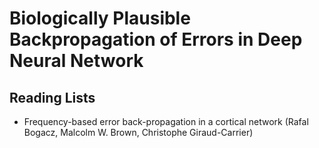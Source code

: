 # Biologically Plausible Backpropagation of Errors in Deep Neural Network

## Reading Lists
- Frequency-based error back-propagation in a cortical network (Rafal Bogacz, Malcolm W. Brown, Christophe Giraud-Carrier) 
